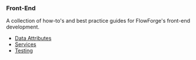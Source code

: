 ### Front-End

A collection of how-to's and best practice guides for FlowForge's front-end development.

- [Data Attributes](./data-attributes.md)
- [Services](./services.md)
- [Testing](./testing.md)